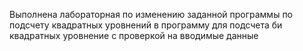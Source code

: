 Выполнена лабораторная по изменению заданной программы по подсчету квадратных уровнений в программу для подсчета би квадратных уровнение с проверкой на вводимые данные
